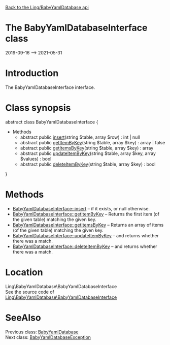 [Back to the Ling/BabyYamlDatabase api](https://github.com/lingtalfi/BabyYamlDatabase/blob/master/doc/api/Ling/BabyYamlDatabase.md)



The BabyYamlDatabaseInterface class
================
2019-09-16 --> 2021-05-31






Introduction
============

The BabyYamlDatabaseInterface interface.



Class synopsis
==============


abstract class <span class="pl-k">BabyYamlDatabaseInterface</span>  {

- Methods
    - abstract public [insert](https://github.com/lingtalfi/BabyYamlDatabase/blob/master/doc/api/Ling/BabyYamlDatabase/BabyYamlDatabaseInterface/insert.md)(string $table, array $row) : int | null
    - abstract public [getItemByKey](https://github.com/lingtalfi/BabyYamlDatabase/blob/master/doc/api/Ling/BabyYamlDatabase/BabyYamlDatabaseInterface/getItemByKey.md)(string $table, array $key) : array | false
    - abstract public [getItemsByKey](https://github.com/lingtalfi/BabyYamlDatabase/blob/master/doc/api/Ling/BabyYamlDatabase/BabyYamlDatabaseInterface/getItemsByKey.md)(string $table, array $key) : array
    - abstract public [updateItemByKey](https://github.com/lingtalfi/BabyYamlDatabase/blob/master/doc/api/Ling/BabyYamlDatabase/BabyYamlDatabaseInterface/updateItemByKey.md)(string $table, array $key, array $values) : bool
    - abstract public [deleteItemByKey](https://github.com/lingtalfi/BabyYamlDatabase/blob/master/doc/api/Ling/BabyYamlDatabase/BabyYamlDatabaseInterface/deleteItemByKey.md)(string $table, array $key) : bool

}






Methods
==============

- [BabyYamlDatabaseInterface::insert](https://github.com/lingtalfi/BabyYamlDatabase/blob/master/doc/api/Ling/BabyYamlDatabase/BabyYamlDatabaseInterface/insert.md) &ndash; if it exists, or null otherwise.
- [BabyYamlDatabaseInterface::getItemByKey](https://github.com/lingtalfi/BabyYamlDatabase/blob/master/doc/api/Ling/BabyYamlDatabase/BabyYamlDatabaseInterface/getItemByKey.md) &ndash; Returns the first item (of the given table) matching the given key.
- [BabyYamlDatabaseInterface::getItemsByKey](https://github.com/lingtalfi/BabyYamlDatabase/blob/master/doc/api/Ling/BabyYamlDatabase/BabyYamlDatabaseInterface/getItemsByKey.md) &ndash; Returns an array of items (of the given table) matching the given key.
- [BabyYamlDatabaseInterface::updateItemByKey](https://github.com/lingtalfi/BabyYamlDatabase/blob/master/doc/api/Ling/BabyYamlDatabase/BabyYamlDatabaseInterface/updateItemByKey.md) &ndash; and returns whether there was a match.
- [BabyYamlDatabaseInterface::deleteItemByKey](https://github.com/lingtalfi/BabyYamlDatabase/blob/master/doc/api/Ling/BabyYamlDatabase/BabyYamlDatabaseInterface/deleteItemByKey.md) &ndash; and returns whether there was a match.





Location
=============
Ling\BabyYamlDatabase\BabyYamlDatabaseInterface<br>
See the source code of [Ling\BabyYamlDatabase\BabyYamlDatabaseInterface](https://github.com/lingtalfi/BabyYamlDatabase/blob/master/BabyYamlDatabaseInterface.php)



SeeAlso
==============
Previous class: [BabyYamlDatabase](https://github.com/lingtalfi/BabyYamlDatabase/blob/master/doc/api/Ling/BabyYamlDatabase/BabyYamlDatabase.md)<br>Next class: [BabyYamlDatabaseException](https://github.com/lingtalfi/BabyYamlDatabase/blob/master/doc/api/Ling/BabyYamlDatabase/Exception/BabyYamlDatabaseException.md)<br>
